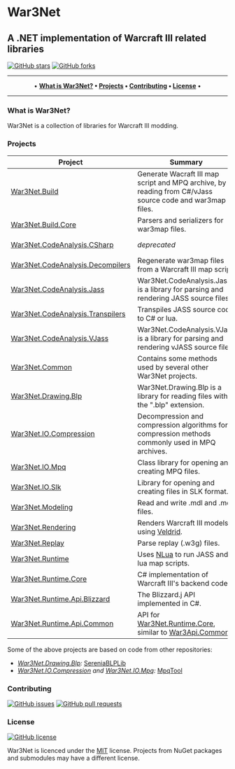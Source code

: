 # War3Net
## A .NET implementation of Warcraft III related libraries

[![GitHub stars](https://img.shields.io/github/stars/Drake53/War3Net.svg)](https://github.com/Drake53/War3Net/stargazers)
[![GitHub forks](https://img.shields.io/github/forks/Drake53/War3Net.svg)](https://github.com/Drake53/War3Net/network/members)

---

<p align="center">
  •
  <b>
  <a href="#what-is-war3net">What is War3Net?</a> •
  <a href="#projects">Projects</a> •
  <a href="#contributing">Contributing</a> •
  <a href="#license">License</a>
  </b>
  •
</p>

---

### What is War3Net?

War3Net is a collection of libraries for Warcraft III modding.

### Projects

| Project                           | Summary                                                                                                   | NuGet                         |
| --------------------------------- | --------------------------------------------------------------------------------------------------------- | ----------------------------- |
| [War3Net.Build]                   | Generate Wacraft III map script and MPQ archive, by reading from C#/vJass source code and war3map files.  | [![VBuild]][PBuild]           |
| [War3Net.Build.Core]              | Parsers and serializers for war3map files.                                                                | [![VBuildCore]][PBuildCore]   |
| [War3Net.CodeAnalysis.CSharp]     | *deprecated*                                                                                              | [![VCodeCSharp]][PCodeCSharp] |
| [War3Net.CodeAnalysis.Decompilers]| Regenerate war3map files from a Warcraft III map script.                                                  | [![VCodeDecomp]][PCodeDecomp] |
| [War3Net.CodeAnalysis.Jass]       | War3Net.CodeAnalysis.Jass is a library for parsing and rendering JASS source files.                       | [![VCodeJass]][PCodeJass]     |
| [War3Net.CodeAnalysis.Transpilers]| Transpiles JASS source code to C# or lua.                                                                 | [![VCodeTrans]][PCodeTrans]   |
| [War3Net.CodeAnalysis.VJass]      | War3Net.CodeAnalysis.VJass is a library for parsing and rendering vJASS source files.                     | *Coming soon*                 |
| [War3Net.Common]                  | Contains some methods used by several other War3Net projects.                                             | [![VCommon]][PCommon]         |
| [War3Net.Drawing.Blp]             | War3Net.Drawing.Blp is a library for reading files with the ".blp" extension.                             | [![VBlp]][PBlp]               |
| [War3Net.IO.Compression]          | Decompression and compression algorithms for compression methods commonly used in MPQ archives.           | [![VCompress]][PCompress]     |
| [War3Net.IO.Mpq]                  | Class library for opening and creating MPQ files.                                                         | [![VMpq]][PMpq]               |
| [War3Net.IO.Slk]                  | Library for opening and creating files in SLK format.                                                     | [![VSlk]][PSlk]               |
| [War3Net.Modeling]                | Read and write .mdl and .mdx files.                                                                       | *Coming soon*                 |
| [War3Net.Rendering]               | Renders Warcraft III models using [Veldrid].                                                              | *Coming soon*                 |
| [War3Net.Replay]                  | Parse replay (.w3g) files.                                                                                | *Coming soon*                 |
| [War3Net.Runtime]                 | Uses [NLua] to run JASS and lua map scripts.                                                              | *Coming soon*                 |
| [War3Net.Runtime.Core]            | C# implementation of Warcraft III's backend code.                                                         | *Coming soon*                 |
| [War3Net.Runtime.Api.Blizzard]    | The Blizzard.j API implemented in C#.                                                                     | *Coming soon*                 |
| [War3Net.Runtime.Api.Common]      | API for [War3Net.Runtime.Core], similar to [War3Api.Common].                                              | *Coming soon*                 |

Some of the above projects are based on code from other repositories:
- *[War3Net.Drawing.Blp]:* [SereniaBLPLib](https://github.com/WoW-Tools/SereniaBLPLib)
- *[War3Net.IO.Compression] and [War3Net.IO.Mpq]:* [MpqTool](https://github.com/hazzik/MpqTool)

### Contributing

[![GitHub issues](https://img.shields.io/github/issues/Drake53/War3Net.svg)](https://github.com/Drake53/War3Net/issues)
[![GitHub pull requests](https://img.shields.io/github/issues-pr/Drake53/War3Net.svg)](https://github.com/Drake53/War3Net/pulls)

### License

[![GitHub license](https://img.shields.io/github/license/Drake53/War3Net.svg)](https://github.com/Drake53/War3Net/blob/master/LICENSE)

War3Net is licenced under the [MIT](LICENSE) license.
Projects from NuGet packages and submodules may have a different license.





[CSharpLua]: https://github.com/Drake53/CSharp.lua
[NLua]: https://github.com/NLua/NLua
[Veldrid]: https://github.com/mellinoe/veldrid
[War3Api.Blizzard]: https://github.com/Drake53/War3Api/tree/master/src/War3Api.Blizzard
[War3Api.Common]: https://github.com/Drake53/War3Api/tree/master/src/War3Api.Common

[War3Net.Build]: https://github.com/Drake53/War3Net/tree/master/src/War3Net.Build
[War3Net.Build.Core]: https://github.com/Drake53/War3Net/tree/master/src/War3Net.Build.Core
[War3Net.CodeAnalysis.CSharp]: https://github.com/Drake53/War3Net/tree/master/src/War3Net.CodeAnalysis.CSharp
[War3Net.CodeAnalysis.Decompilers]: https://github.com/Drake53/War3Net/tree/master/src/War3Net.CodeAnalysis.Decompilers
[War3Net.CodeAnalysis.Jass]: https://github.com/Drake53/War3Net/tree/master/src/War3Net.CodeAnalysis.Jass
[War3Net.CodeAnalysis.Transpilers]: https://github.com/Drake53/War3Net/tree/master/src/War3Net.CodeAnalysis.Transpilers
[War3Net.CodeAnalysis.VJass]: https://github.com/Drake53/War3Net/tree/master/src/War3Net.CodeAnalysis.VJass
[War3Net.Common]: https://github.com/Drake53/War3Net/tree/master/src/War3Net.Common
[War3Net.Drawing.Blp]: https://github.com/Drake53/War3Net/tree/master/src/War3Net.Drawing.Blp
[War3Net.IO.Compression]: https://github.com/Drake53/War3Net/tree/master/src/War3Net.IO.Compression
[War3Net.IO.Mpq]: https://github.com/Drake53/War3Net/tree/master/src/War3Net.IO.Mpq
[War3Net.IO.Slk]: https://github.com/Drake53/War3Net/tree/master/src/War3Net.IO.Slk
[War3Net.Modeling]: https://github.com/Drake53/War3Net/tree/master/src/War3Net.Modeling
[War3Net.Rendering]: https://github.com/Drake53/War3Net/tree/master/src/War3Net.Rendering
[War3Net.Replay]: https://github.com/Drake53/War3Net/tree/master/src/War3Net.Replay
[War3Net.Runtime]: https://github.com/Drake53/War3Net/tree/master/src/War3Net.Runtime
[War3Net.Runtime.Core]: https://github.com/Drake53/War3Net/tree/master/src/War3Net.Runtime.Core
[War3Net.Runtime.Api.Blizzard]: https://github.com/Drake53/War3Net/tree/master/src/War3Net.Runtime.Api.Blizzard
[War3Net.Runtime.Api.Common]: https://github.com/Drake53/War3Net/tree/master/src/War3Net.Runtime.Api.Common

[PBuild]: https://www.nuget.org/packages/War3Net.Build
[PBuildCore]: https://www.nuget.org/packages/War3Net.Build.Core
[PCodeCSharp]: https://www.nuget.org/packages/War3Net.CodeAnalysis.CSharp 
[PCodeDecomp]: https://www.nuget.org/packages/War3Net.CodeAnalysis.Decompilers
[PCodeJass]: https://www.nuget.org/packages/War3Net.CodeAnalysis.Jass
[PCodeTrans]: https://www.nuget.org/packages/War3Net.CodeAnalysis.Transpilers
[PCodeVJass]: https://www.nuget.org/packages/War3Net.CodeAnalysis.VJass
[PCommon]: https://www.nuget.org/packages/War3Net.Common
[PBlp]: https://www.nuget.org/packages/War3Net.Drawing.Blp
[PCompress]: https://www.nuget.org/packages/War3Net.IO.Compression
[PMpq]: https://www.nuget.org/packages/War3Net.IO.Mpq
[PSlk]: https://www.nuget.org/packages/War3Net.IO.Slk
[PModel]: https://www.nuget.org/packages/War3Net.Modeling
[PRender]: https://www.nuget.org/packages/War3Net.Rendering
[PReplay]: https://www.nuget.org/packages/War3Net.Replay
[PRuntime]: https://www.nuget.org/packages/War3Net.Runtime
[PRuntimeCore]: https://www.nuget.org/packages/War3Net.Runtime.Core
[PBlizzardApi]: https://www.nuget.org/packages/War3Net.Runtime.Api.Blizzard
[PCommonApi]: https://www.nuget.org/packages/War3Net.Runtime.Api.Common

[VBuild]: https://img.shields.io/nuget/v/War3Net.Build.svg
[VBuildCore]: https://img.shields.io/nuget/v/War3Net.Build.Core.svg
[VCodeCSharp]: https://img.shields.io/nuget/v/War3Net.CodeAnalysis.CSharp.svg 
[VCodeDecomp]: https://img.shields.io/nuget/v/War3Net.CodeAnalysis.Decompilers.svg
[VCodeJass]: https://img.shields.io/nuget/v/War3Net.CodeAnalysis.Jass.svg
[VCodeTrans]: https://img.shields.io/nuget/v/War3Net.CodeAnalysis.Transpilers.svg
[VCodeVJass]: https://img.shields.io/nuget/v/War3Net.CodeAnalysis.VJass.svg
[VCommon]: https://img.shields.io/nuget/v/War3Net.Common.svg
[VBlp]: https://img.shields.io/nuget/v/War3Net.Drawing.Blp.svg
[VCompress]: https://img.shields.io/nuget/v/War3Net.IO.Compression.svg
[VMpq]: https://img.shields.io/nuget/v/War3Net.IO.Mpq.svg
[VSlk]: https://img.shields.io/nuget/v/War3Net.IO.Slk.svg
[VModel]: https://img.shields.io/nuget/v/War3Net.Modeling.svg
[VRender]: https://img.shields.io/nuget/v/War3Net.Rendering.svg
[VReplay]: https://img.shields.io/nuget/v/War3Net.Replay.svg
[VRuntime]: https://img.shields.io/nuget/v/War3Net.Runtime.svg
[VRuntimeCore]: https://img.shields.io/nuget/v/War3Net.Runtime.Core.svg
[VBlizzardApi]: https://img.shields.io/nuget/v/War3Net.Runtime.Api.Blizzard.svg
[VCommonApi]: https://img.shields.io/nuget/v/War3Net.Runtime.Api.Common.svg
